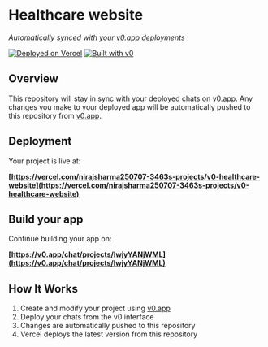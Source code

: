 # Healthcare website

*Automatically synced with your [v0.app](https://v0.app) deployments*

[![Deployed on Vercel](https://img.shields.io/badge/Deployed%20on-Vercel-black?style=for-the-badge&logo=vercel)](https://vercel.com/nirajsharma250707-3463s-projects/v0-healthcare-website)
[![Built with v0](https://img.shields.io/badge/Built%20with-v0.app-black?style=for-the-badge)](https://v0.app/chat/projects/IwjyYANjWML)

## Overview

This repository will stay in sync with your deployed chats on [v0.app](https://v0.app).
Any changes you make to your deployed app will be automatically pushed to this repository from [v0.app](https://v0.app).

## Deployment

Your project is live at:

**[https://vercel.com/nirajsharma250707-3463s-projects/v0-healthcare-website](https://vercel.com/nirajsharma250707-3463s-projects/v0-healthcare-website)**

## Build your app

Continue building your app on:

**[https://v0.app/chat/projects/IwjyYANjWML](https://v0.app/chat/projects/IwjyYANjWML)**

## How It Works

1. Create and modify your project using [v0.app](https://v0.app)
2. Deploy your chats from the v0 interface
3. Changes are automatically pushed to this repository
4. Vercel deploys the latest version from this repository
